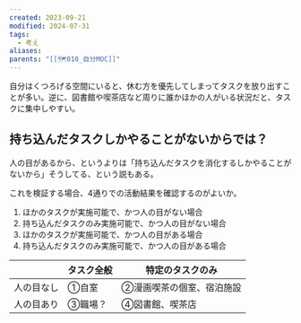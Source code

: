```yaml
---
created: 2023-09-21
modified: 2024-07-31
tags:
  - 考え
aliases: 
parents: "[[🗺️010_自分MOC]]"
---
```

自分はくつろげる空間にいると、休む方を優先してしまってタスクを放り出すことが多い。逆に、図書館や喫茶店など周りに誰かほかの人がいる状況だと、タスクに集中しやすい。

## 持ち込んだタスクしかやることがないからでは？
人の目があるから、というよりは「持ち込んだタスクを消化するしかやることがないから」そうしてる、という説もある。

これを検証する場合、4通りでの活動結果を確認するのがよいか。

1. ほかのタスクが実施可能で、かつ人の目がない場合
2. 持ち込んだタスクのみ実施可能で、かつ人の目がない場合
3. ほかのタスクが実施可能で、かつ人の目がある場合
4. 持ち込んだタスクのみ実施可能で、かつ人の目がある場合 

| 　     | タスク全般 | 特定のタスクのみ      |
| ----- | ----- | ------------- |
| 人の目なし | ①自室   | ②漫画喫茶の個室、宿泊施設 |
| 人の目あり | ③職場？  | ④図書館、喫茶店      |
